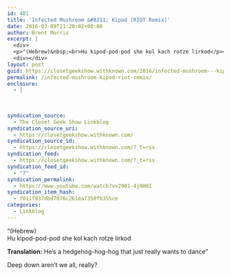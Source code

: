 ```yaml
---
id: 481
title: 'Infected Mushroom &#8211; Kipod (RIOT Remix)'
date: 2016-03-09T21:20:02+00:00
author: Brent Morris
excerpt: |
  <div>
  <p>"(Hebrew)&nbsp;<br>Hu kipod-pod-pod she kol kach rotze lirkod</p><p><strong>Translation:</strong> He's a hedgehog-hog-hog that just really wants to dance"</p><p>Deep down aren't we all, really?</p></div>
  <div></div>
layout: post
guid: https://closetgeekshow.withknown.com/2016/infected-mushroom---kipod-riot-remix
permalink: /infected-mushroom-kipod-riot-remix/
enclosure:
  - |
    
    
    
syndication_source:
  - The Closet Geek Show Linkblog
syndication_source_uri:
  - https://closetgeekshow.withknown.com/
syndication_source_id:
  - https://closetgeekshow.withknown.com/?_t=rss
syndication_feed:
  - https://closetgeekshow.withknown.com/?_t=rss
syndication_feed_id:
  - "7"
syndication_permalink:
  - https://www.youtube.com/watch?v=2901-4j9H6I
syndication_item_hash:
  - f011f837dbd7876c261ea7350fb355ce
categories:
  - Linkblog
---
```

<div class="known-bookmark">
  <p>
    &#8220;(Hebrew) <br />Hu kipod-pod-pod she kol kach rotze lirkod
  </p>
  
  <p>
    <strong>Translation:</strong> He&#8217;s a hedgehog-hog-hog that just really wants to dance&#8221;
  </p>
  
  <p>
    Deep down aren&#8217;t we all, really?
  </p>
</div>

<div>
</div>
